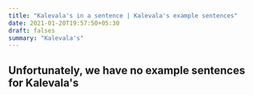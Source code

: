 ```yaml
---
title: "Kalevala's in a sentence | Kalevala's example sentences"
date: 2021-01-20T19:57:50+05:30
draft: falses
summary: "Kalevala's"
---
```

## Unfortunately, we have no example sentences for Kalevala's                 
